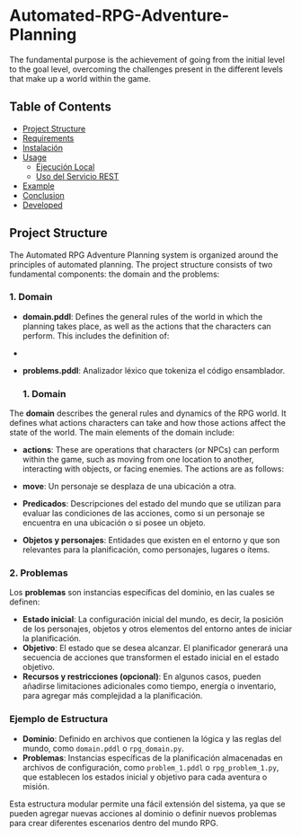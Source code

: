 # Automated-RPG-Adventure-Planning
The fundamental purpose is the achievement of going from the initial level to the goal level, overcoming the challenges present in the different levels that make up a world within the game.

## Table of Contents

- [Project Structure](#project-structure)
- [Requirements](#requirements)
- [Instalación](#instalación)
- [Usage](#usage)
  - [Ejecución Local](#ejecución-local)
  - [Uso del Servicio REST](#uso-del-servicio-rest)
- [Example](#example)
- [Conclusion](#conclusion)
- [Developed](#developed)

## Project Structure
The Automated RPG Adventure Planning system is organized around the principles of automated planning. The project structure consists of two fundamental components: the domain and the problems:

### 1. Domain
- **domain.pddl**: Defines the general rules of the world in which the planning takes place, as well as the actions that the characters can perform. This includes the definition of:
- 
- **problems.pddl**: Analizador léxico que tokeniza el código ensamblador.

  ### 1. Domain

The **domain** describes the general rules and dynamics of the RPG world. It defines what actions characters can take and how those actions affect the state of the world. The main elements of the domain include:

- **actions**: These are operations that characters (or NPCs) can perform within the game, such as moving from one location to another, interacting with objects, or facing enemies. The actions are as follows:
- **move**: Un personaje se desplaza de una ubicación a otra.
  
- **Predicados**: Descripciones del estado del mundo que se utilizan para evaluar las condiciones de las acciones, como si un personaje se encuentra en una ubicación o si posee un objeto.
- **Objetos y personajes**: Entidades que existen en el entorno y que son relevantes para la planificación, como personajes, lugares o ítems.

### 2. Problemas

Los **problemas** son instancias específicas del dominio, en las cuales se definen:
- **Estado inicial**: La configuración inicial del mundo, es decir, la posición de los personajes, objetos y otros elementos del entorno antes de iniciar la planificación.
- **Objetivo**: El estado que se desea alcanzar. El planificador generará una secuencia de acciones que transformen el estado inicial en el estado objetivo.
- **Recursos y restricciones (opcional)**: En algunos casos, pueden añadirse limitaciones adicionales como tiempo, energía o inventario, para agregar más complejidad a la planificación.

### Ejemplo de Estructura

- **Dominio**: Definido en archivos que contienen la lógica y las reglas del mundo, como `domain.pddl` o `rpg_domain.py`.
- **Problemas**: Instancias específicas de la planificación almacenadas en archivos de configuración, como `problem_1.pddl` o `rpg_problem_1.py`, que establecen los estados inicial y objetivo para cada aventura o misión.

Esta estructura modular permite una fácil extensión del sistema, ya que se pueden agregar nuevas acciones al dominio o definir nuevos problemas para crear diferentes escenarios dentro del mundo RPG.
